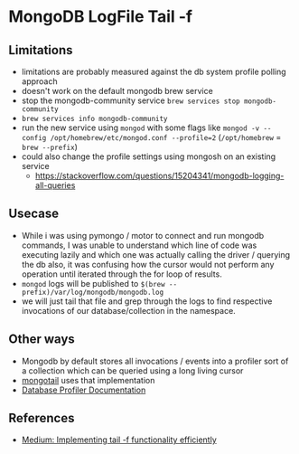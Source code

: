 # MongoDB LogFile Tail -f

## Limitations
- limitations are probably measured against the db system profile polling approach
- doesn't work on the default mongodb brew service
- stop the mongodb-community service `brew services stop mongodb-community`
- `brew services info mongodb-community`
- run the new service using `mongod` with some flags like `mongod -v --config /opt/homebrew/etc/mongod.conf --profile=2` (`/opt/homebrew` = `brew --prefix`)
- could also change the profile settings using mongosh on an existing service
  - https://stackoverflow.com/questions/15204341/mongodb-logging-all-queries

## Usecase
- While i was using pymongo / motor to connect and run mongodb commands, I was unable to understand which line of code 
was executing lazily and which one was actually calling the driver / querying the db 
also, it was confusing how the cursor would not perform any operation until iterated through the for loop of results.
- `mongod` logs will be published to `$(brew --prefix)/var/log/mongodb/mongodb.log`
- we will just tail that file and grep through the logs to find respective invocations of our database/collection in the namespace.

## Other ways
- Mongodb by default stores all invocations / events into a profiler sort of a collection which can be queried using a long living cursor
- [mongotail](https://github.com/mrsarm/mongotail) uses that implementation
- [Database Profiler Documentation](https://www.mongodb.com/docs/manual/tutorial/manage-the-database-profiler/)

## References
- [Medium: Implementing tail -f functionality efficiently](https://kodewithkamran.medium.com/implementing-tail-f-in-node-js-edeb412eb587)
